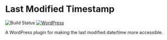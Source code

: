 # Last Modified Timestamp

![Build Status](https://travis-ci.org/aaemnnosttv/last-modified-timestamp.svg)
[![WordPress](https://img.shields.io/wordpress/plugin/dt/last-modified-timestamp.svg)](https://wordpress.org/plugins/last-modified-timestamp/)

A WordPress plugin for making the last modified date/time more accessible.
